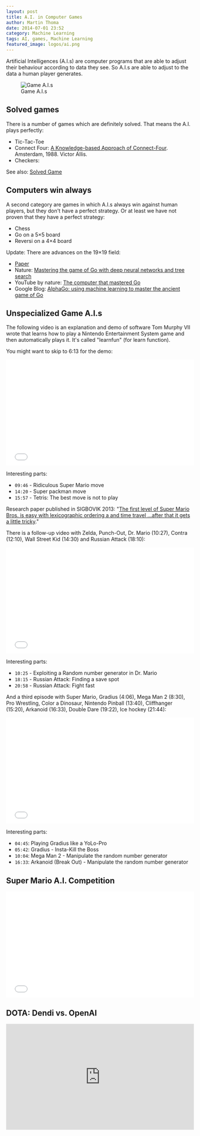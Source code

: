 ```yaml
---
layout: post
title: A.I. in Computer Games
author: Martin Thoma
date: 2014-07-01 23:52
category: Machine Learning
tags: AI, games, Machine Learning
featured_image: logos/ai.png
---
```


Artificial Intelligences (A.I.s) are computer programs that are able to adjust
their behaviour according to data they see. So A.I.s are able to adjust to
the data a human player generates.

<figure>
    <img src="http://imgs.xkcd.com/comics/game_ais.png" alt="Game A.I.s">
    <figcaption>Game A.I.s</figcaption>
</figure>


## Solved games

There is a number of games which are definitely solved. That means the A.I.
plays perfectly:

* Tic-Tac-Toe
* Connect Four: [A Knowledge-based Approach of Connect-Four](http://www.informatik.uni-trier.de/~fernau/DSL0607/Masterthesis-Viergewinnt.pdf). Amsterdam, 1988. Victor Allis.
* Checkers:

See also: [Solved Game](https://en.wikipedia.org/wiki/Solved_game)

## Computers win always

A second category are games in which A.I.s always win against human players, but
they don't have a perfect strategy. Or at least we have not proven that they
have a perfect strategy:

* Chess
* Go on a 5×5 board
* Reversi on a 4×4 board


Update: There are advances on the 19×19 field:

* [Paper](https://storage.googleapis.com/deepmind-data/assets/papers/deepmind-mastering-go.pdf)
* Nature: [Mastering the game of Go with deep neural networks and tree search](http://www.nature.com/nature/journal/v529/n7587/full/nature16961.html)
* YouTube by nature: [The computer that mastered Go](https://www.youtube.com/watch?v=g-dKXOlsf98)
* Google Blog: [AlphaGo: using machine learning to master the ancient game of Go](https://googleblog.blogspot.de/2016/01/alphago-machine-learning-game-go.html)


## Unspecialized Game A.I.s

The following video is an explanation and demo of software Tom Murphy VII wrote that learns how to play a Nintendo Entertainment System game and then automatically plays it.
It's called "learnfun" (for learn function).

You might want to skip to 6:13 for the demo:

<iframe width="512" height="288" src="//www.youtube.com/embed/xOCurBYI_gY" frameborder="0" allowfullscreen></iframe>

Interesting parts:

* `09:46` - Ridiculous Super Mario move
* `14:20` - Super packman move
* `15:57` - Tetris: The best move is not to play

Research paper published in SIGBOVIK 2013: "[The first level of Super Mario Bros. is easy with lexicographic ordering a and time travel ...after that it gets a little tricky](http://tom7.org/mario/mario.pdf)."

There is a follow-up video with Zelda, Punch-Out, Dr. Mario (10:27), Contra
(12:10), Wall Street Kid (14:30) and Russian Attack (18:10):

<iframe width="512" height="288" src="//www.youtube.com/embed/YGJHR9Ovszs?list=UU3azLjQuz9s5qk76KEXaTvA" frameborder="0" allowfullscreen></iframe>

Interesting parts:

* `10:25` - Exploiting a Random number generator in Dr. Mario
* `18:15` - Russian Attack: Finding a save spot
* `20:58` - Russian Attack: Fight fast

And a third episode with Super Mario, Gradius (4:06), Mega Man 2 (8:30), Pro
Wrestling, Color a Dinosaur, Nintendo Pinball (13:40), Cliffhanger (15:20),
Arkanoid (16:33), Double Dare (19:22), Ice hockey (21:44):

<iframe width="512" height="288" src="//www.youtube.com/embed/Q-WgQcnessA" frameborder="0" allowfullscreen></iframe>

Interesting parts:

* `04:45`: Playing Gradius like a YoLo-Pro
* `05:42`: Gradius - Insta-Kill the Boss
* `10:04`: Mega Man 2 - Manipulate the random number generator
* `16:33`: Arkanoid (Break Out) - Manipulate the random number generator

## Super Mario A.I. Competition

<iframe width="512" height="288" src="//www.youtube.com/embed/bBZ7kEphv3s?start=385" frameborder="0" allowfullscreen></iframe>

## DOTA: Dendi vs. OpenAI

<iframe width="512" height="288" src="https://www.youtube.com/embed/wiOopO9jTZw" frameborder="0" allowfullscreen></iframe>